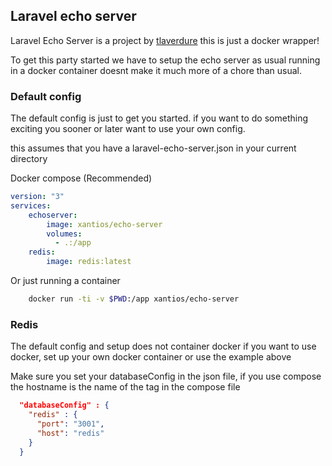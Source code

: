 ## Laravel echo server 

Laravel Echo Server is a project by [tlaverdure](https://github.com/tlaverdure/laravel-echo-server) this is just a docker wrapper!

To get this party started we have to setup the echo server as usual
running in a docker container doesnt make it much more of a chore than usual.

### Default config

The default config is just to get you started. if you want to do something exciting you sooner or later want to use your own config.

this assumes that you have a laravel-echo-server.json in your current directory

Docker compose (Recommended)
```yaml
version: "3"
services:
    echoserver:
        image: xantios/echo-server
        volumes:
          - .:/app
    redis:
        image: redis:latest
```

Or just running a container
```bash 
    docker run -ti -v $PWD:/app xantios/echo-server 
```

### Redis
The default config and setup does not container docker
if you want to use docker, set up your own docker container or use the example above

Make sure you set your databaseConfig in the json file, if you use compose the hostname is the name of the tag in the compose file

```json
  "databaseConfig" : {
    "redis" : {
      "port": "3001",
      "host": "redis"
    }
  }
```
